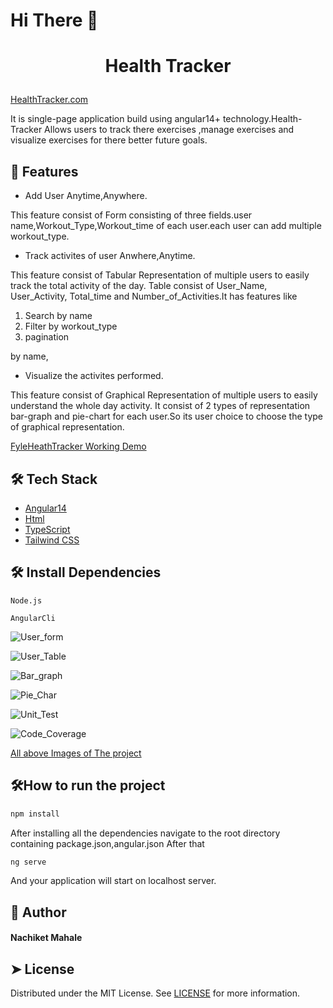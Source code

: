 # Hi There 👋


# <p align="center">Health Tracker</p>
  
    
[HealthTracker.com](https://peppy-hummingbird-80a993.netlify.app)
        
  
It is single-page application  build using angular14+ technology.Health-Tracker Allows users to track there exercises ,manage exercises and visualize exercises for there better future goals.

## 🧐 Features    
- Add User Anytime,Anywhere. 
  
This feature consist of Form consisting of three fields.user name,Workout_Type,Workout_time of each user.each user can add multiple workout_type.
    
- Track activites of user Anwhere,Anytime.

  
This feature consist of Tabular Representation of multiple users  to easily track the total activity of the day. Table consist of   User_Name, User_Activity, Total_time and Number_of_Activities.It has features like 

1. Search by name
2. Filter by workout_type
3. pagination

 by name,

- Visualize the activites performed.
  
This feature consist of Graphical Representation of multiple users  to easily understand the whole day activity. It consist of 2 types of representation bar-graph and pie-chart for each user.So its user choice to choose the type of graphical representation.
    
        
  
[FyleHeathTracker Working Demo](https://peppy-hummingbird-80a993.netlify.app)

        

## 🛠️ Tech Stack
- [Angular14](https://reactjs.org/)
- [Html](https://nextjs.org/)
- [TypeScript](https://www.typescriptlang.org/)
- [Tailwind CSS](https://tailwindcss.com/)

## 🛠️ Install Dependencies    
```
Node.js
```
```
AngularCli
```

![User_form](https://drive.google.com/file/d/1qQlnL6Z8Lr9nNepwdhAXYtW8e2miPJkH/view?usp=drive_link)

![User_Table](https://drive.google.com/file/d/1y7MqOJSK3cKBe2umSQ9EhIFG4artponI/view?usp=drive_link)


![Bar_graph](https://drive.google.com/file/d/1qdU9UhXLG_qWtZeJtkoj7RrJqsZO6_0G/view?usp=drive_link)


![Pie_Char](https://drive.google.com/file/d/1RnOOAMHlXj5vnaDetNuNeOzKavGSg7_q/view?usp=drive_link)


![Unit_Test](https://drive.google.com/file/d/1JBtAiLRcV35fH_EWm3MTC0YlXZ6Z6_lc/view?usp=drive_link)

![Code_Coverage](https://drive.google.com/file/d/1_mzBHAP3x7gdWMqdR0NipAlqb66sg1HK/view?usp=drive_link)


[All above Images of The project](https://drive.google.com/drive/folders/1-w41_RmcBSsehCfn2e6_2sIpZ76P9FAM?usp=drive_link)


## 🛠️How to run the project    
```bash
npm install
```
After installing all the dependencies navigate to the root directory containing package.json,angular.json
After that 

```bash
ng serve
```
And your application will start on localhost server.



## 🙇 Author
#### Nachiket Mahale


## ➤ License
Distributed under the MIT License. See [LICENSE](LICENSE) for more information.
        
    